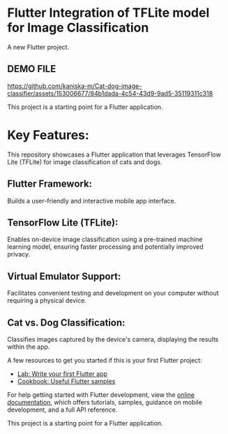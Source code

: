 
# Flutter Integration of TFLite model for Image Classification

A new Flutter project.

## DEMO FILE


https://github.com/kaniska-m/Cat-dog-image-classifier/assets/153006677/84b1dada-4c54-43d9-9ad5-35119311c318



This project is a starting point for a Flutter application.

# Key Features:
This repository showcases a Flutter application that leverages TensorFlow Lite (TFLite) for image classification of cats and dogs.

## Flutter Framework: 
Builds a user-friendly and interactive mobile app interface.
## TensorFlow Lite (TFLite): 
Enables on-device image classification using a pre-trained machine learning model, ensuring faster processing and potentially improved privacy.
## Virtual Emulator Support: 
Facilitates convenient testing and development on your computer without requiring a physical device.
## Cat vs. Dog Classification:
Classifies images captured by the device's camera, displaying the results within the app.

A few resources to get you started if this is your first Flutter project:

- [Lab: Write your first Flutter app](https://docs.flutter.dev/get-started/codelab)
- [Cookbook: Useful Flutter samples](https://docs.flutter.dev/cookbook)

For help getting started with Flutter development, view the
[online documentation](https://docs.flutter.dev/), which offers tutorials,
samples, guidance on mobile development, and a full API reference.







This project is a starting point for a Flutter application.

